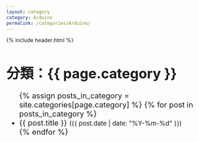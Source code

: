 ```yaml
---
layout: category
category: Arduino
permalink: /categories/Arduino/
---
```

{% include header.html %}
<style>
  h1 {
    font-size: 36px; /* 大標題字體 */
  }
  ul {
    font-size: 20px; /* 清單字體 */
  }
  ul li a {
    font-size: 20px; /* 連結字體 */
    text-decoration: none;
  }
  ul li a:hover {
    text-decoration: underline;
  }
</style>
<h1>分類：{{ page.category }}</h1>

<ul>
  {% assign posts_in_category = site.categories[page.category] %}
  {% for post in posts_in_category %}
    <li>
      <a href="{{ site.baseurl }}{{ post.url }}">{{ post.title }}</a>
      <small>({{ post.date | date: "%Y-%m-%d" }})</small>
    </li>
  {% endfor %}
</ul>